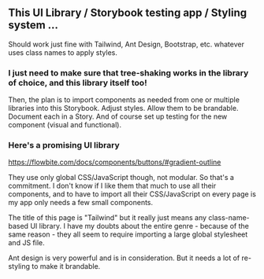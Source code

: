 ## This UI Library / Storybook testing app / Styling system ...

Should work just fine with Tailwind, Ant Design, Bootstrap, etc. whatever uses class names to apply styles.

### I just need to make sure that tree-shaking works in the library of choice, and this library itself too!

Then, the plan is to import components as needed from one or multiple libraries into this Storybook. Adjust styles. Allow them to be brandable. Document each in a Story. And of course set up testing for the new component (visual and functional).

### Here's a promising UI library

https://flowbite.com/docs/components/buttons/#gradient-outline

They use only global CSS/JavaScript though, not modular. So that's a commitment. I don't know if I like them that much to use all their components, and to have to import all their CSS/JavaScript on every page is my app only needs a few small components.

The title of this page is "Tailwind" but it really just means any class-name-based UI library. I have my doubts about the entire genre - because of the same reason - they all seem to require importing a large global stylesheet and JS file.

Ant design is very powerful and is in consideration. But it needs a lot of re-styling to make it brandable.

